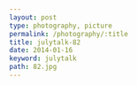 ```yaml
---
layout: post
type: photography, picture
permalink: /photography/:title
title: julytalk-82
date: 2014-01-16
keyword: julytalk
path: 82.jpg
---
```



